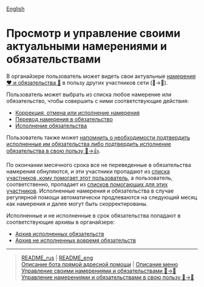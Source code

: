 [English](../../documents_eng/actions/show_int_obl.md)
# Просмотр и управление своими актуальными намерениями и обязательствами

В органайзере пользователь может видеть свои актуальные [намерения ❤️ и обязательства 🤝](../glossary/glossary.md) в пользу других участников сети (👤->👥).

Пользователь может выбрать из списка любое намерение или обязательство, чтобы совершить с ними соответствующие действия:
- [Коррекция, отмена или исполнение намерения](correction_my_intention.md)
- [Перевод намерения в обязательство](creation_of_obligation.md)
- [Исполнение обязательства](money_transfer.md)

Пользователь также может [напомнить о необходимости подтвердить исполненные им обязательства либо подтвердить исполнение обязательства в свою пользу 🤝->👍](confirmation_of_transfer.md).

По окончании месячного срока все не переведенные в обязательства намерения обнуляются, и эти участники пропадают из [списка участников, кому помогает этот пользователь](list_my_people.md), а пользователь, соответственно, пропадает из [списков помогающих для этих участников](list_other_people.md). Исполненные намерения и обязательства в случае регулярной помощи автоматически продлеваются на следующий месяц как намерения и далее могут быть скорректированы. 

Исполненные и не исполненные в срок обязательства попадают в соответствующие архивы в органайзере:
- [Архив исполненных обязательств](archive_my.md)
- [Архив не исполненных вовремя обязательств](archive.md)

---
> [README_rus](../../README.md)  |  [README_eng](../../README_eng.md)  
> [Описание бота прямой адресной помощи](../index.md)  |  [Описание меню](../faq/menu.md)  
> [Управление своими намерениями и обязательствами 👤->👥](../actions/show_int_obl.md)  
> [Управление намерениями и обязательствами в свою пользу 👥->👤](../actions/show_int_obl_for_me.md)

